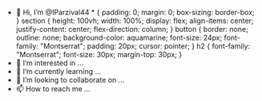 - 👋 Hi, I’m @IParzival44 * {
padding: 0;
margin: 0;
box-sizing: border-box;
}
section {
height: 100vh;
width: 100%;
display: flex;
align-items: center;
justify-content: center;
flex-direction: column;
}
button {
border: none;
outline: none;
background-color: aquamarine;
font-size: 24px;
font-family: "Montserrat";
padding: 20px;
cursor: pointer;
}
h2 {
font-family: "Montserrat";
font-size: 30px;
margin-top: 30px;
}
- 👀 I’m interested in ...
- 🌱 I’m currently learning ...
- 💞️ I’m looking to collaborate on ...
- 📫 How to reach me ...

<!---
IParzival44/IParzival44 is a ✨ special ✨ repository because its `README.md` (this file) appears on your GitHub profile.
You can click the Preview link to take a look at your changes.
--->
